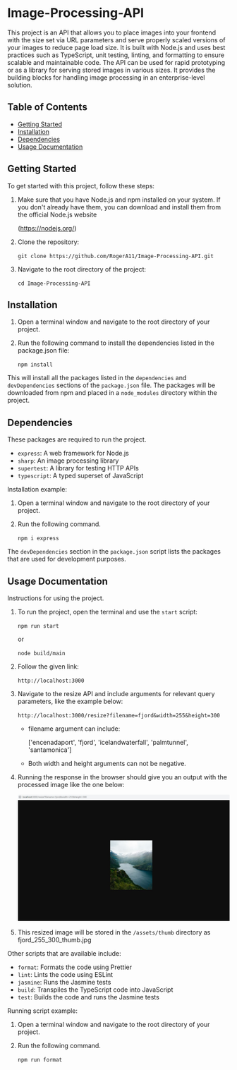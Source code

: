 # Image-Processing-API

This project is an API that allows you to place images into your frontend with the size set via URL parameters and serve properly scaled versions of your images to reduce page load size. It is built with Node.js and uses best practices such as TypeScript, unit testing, linting, and formatting to ensure scalable and maintainable code. The API can be used for rapid prototyping or as a library for serving stored images in various sizes. It provides the building blocks for handling image processing in an enterprise-level solution.

## Table of Contents

- [Getting Started](#getting-started)
- [Installation](#installation)
- [Dependencies](#dependencies)
- [Usage Documentation](#usage-documentation)

## Getting Started

To get started with this project, follow these steps:

1. Make sure that you have Node.js and npm installed on your system. If you don't already have them, you can download and install them from the official Node.js website 

    (https://nodejs.org/)

2. Clone the repository:

   `git clone https://github.com/RogerA11/Image-Processing-API.git`
3. Navigate to the root directory of the project:

   `cd Image-Processing-API`

## Installation

1. Open a terminal window and navigate to the root directory of your project.
2. Run the following command to install the dependencies listed in the package.json file:

   `npm install`

This will install all the packages listed in the `dependencies` and `devDependencies` sections of the `package.json` file. The packages will be downloaded from npm and placed in a `node_modules` directory within the project.

## Dependencies

These packages are required to run the project.

- `express`: A web framework for Node.js
- `sharp`: An image processing library
- `supertest`: A library for testing HTTP APIs
- `typescript`: A typed superset of JavaScript

Installation example:

1. Open a terminal window and navigate to the root directory of your project.
2. Run the following command.

   `npm i express`

The `devDependencies` section in the `package.json` script lists the packages that are used for development purposes.

## Usage Documentation

Instructions for using the project.

1. To run the project, open the terminal and use the `start` script:

   `npm run start` 

   or  
   
   `node build/main`

2. Follow the given link:

   `http://localhost:3000`

3. Navigate to the resize API and include arguments for relevant query parameters, like the example below:

   `http://localhost:3000/resize?filename=fjord&width=255&height=300`

   - filename argument can include: 
     
      ['encenadaport', 'fjord', 'icelandwaterfall', 'palmtunnel', 'santamonica']

   - Both width and height arguments can not be negative.

4. Running the response in the browser should give you an output with the processed image like the one below:

   ![fjord_255_300_thumb.jpg](assets/readme/readme_image.jpg)

5. This resized image will be stored in the `/assets/thumb` directory as fjord_255_300_thumb.jpg


Other scripts that are available include:

- `format`: Formats the code using Prettier
- `lint`: Lints the code using ESLint
- `jasmine`: Runs the Jasmine tests
- `build`: Transpiles the TypeScript code into JavaScript
- `test`: Builds the code and runs the Jasmine tests

Running script example:

1. Open a terminal window and navigate to the root directory of your project.
2. Run the following command.

   `npm run format`








